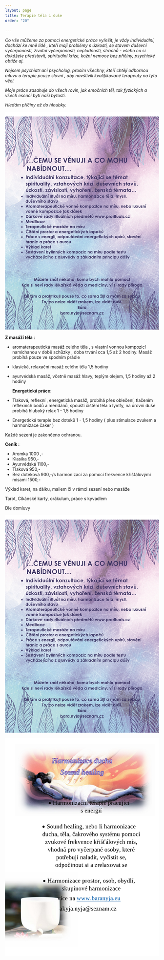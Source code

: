 ```yaml
---
layout: page
title: Terapie těla i duše
order: "20"

---
```

_Co vše můžeme za pomoci energetické práce vyřešit, je vždy individuální, dochází ke mně lidé , kteří mají problémy s úzkostí, se stavem duševní vyčerpanosti, životní vyčerpanosti, neplodnosti, strachů - všeho co si dokážete představit, spirituální krize, kožní nemoce bez příčiny, psychické obtíže aj._

_Nejsem psychiatr ani psycholog, prosím všechny, kteří chtějí odbornou mluvu a terapie pouze slovní , aby navštívili kvalifikované terapeuty na tyto věci._

_Moje práce zasahuje do všech rovin, jak emočních těl, tak fyzických a všech esencí bytí naší bytosti._

_Hledám příčiny až do hloubky._

![](/uploads/cemu-se-venuji-a-co-mohu-nabidnout-page0001.jpg)

**Z masáží těla** :

* aromaterapeutická masáž celého těla , s vlastní vonnou kompozicí namíchanou v době schůzky , doba trvání cca 1,5 až 2 hodiny. Masáž probíhá pouze ve spodním prádle
* klasická, relaxační masáž celého těla 1,5 hodiny
* ayurvédská masáž, včetně masáž hlavy, teplým olejem, 1,5 hodiny až 2 hodiny

  **Energetická práce:**
* Tlaková, reflexní , energetická masáž, probíhá přes oblečení, tlačením reflexních bodů a meridánů, spouští čištění těla a lymfy, na úrovni duše probíhá hluboký relax 1 - 1,5 hodiny
* Energetická terapie bez doteků 1 - 1,5 hodiny ( plus stimulace zvukem a harmonizace čaker )

Každé sezení je zakončeno ochranou.

**Ceník :**

* Aromka 1000 ,-
* Klasika 950,-
* Ayurvédská 1100,-
* Tlaková 950,-
* Bez doteková 900,-/s harmonizací za pomocí frekvence křišťálovými mísami 1500,-

Výklad karet, na dálku, mailem či v rámci sezení nebo masáže

Tarot, Cikánské karty, orákulum, práce s kyvadlem

Dle domluvy

![](/uploads/cemu-se-venuji-a-co-mohu-nabidnout-page0001.jpg)

![](/uploads/akyja-zvukova-page0001.jpg)